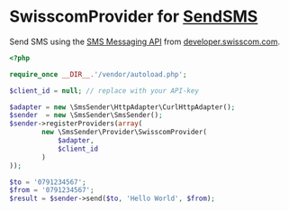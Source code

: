 
# SwisscomProvider for [SendSMS](https://github.com/Carpe-Hora/SmsSender)

Send SMS using the [SMS Messaging API](https://developer.swisscom.com/documentation/api/sms-messaging-api) from [developer.swisscom.com](http://developer.swisscom.com).

````php
<?php

require_once __DIR__.'/vendor/autoload.php';

$client_id = null; // replace with your API-key

$adapter = new \SmsSender\HttpAdapter\CurlHttpAdapter();
$sender  = new \SmsSender\SmsSender();
$sender->registerProviders(array(
        new \SmsSender\Provider\SwisscomProvider(
            $adapter,
            $client_id
        )
));

$to = '0791234567';
$from = '0791234567';
$result = $sender->send($to, 'Hello World', $from);
````
